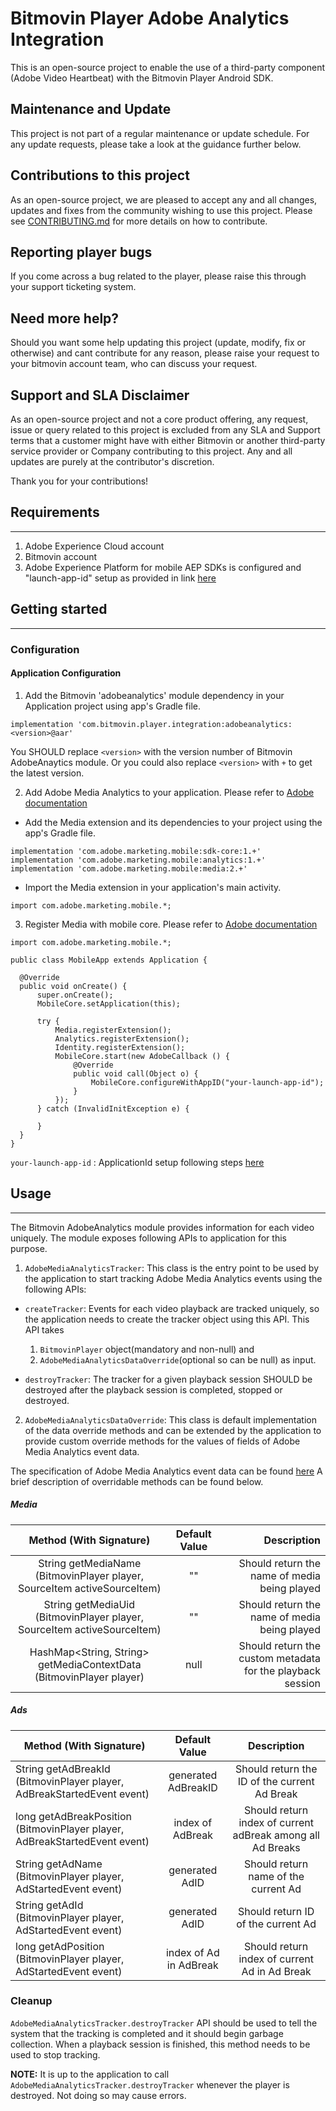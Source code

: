 # Bitmovin Player Adobe Analytics Integration
This is an open-source project to enable the use of a third-party component (Adobe Video Heartbeat) with the Bitmovin Player Android SDK.

## Maintenance and Update
This project is not part of a regular maintenance or update schedule. For any update requests, please take a look at the guidance further below.

## Contributions to this project
As an open-source project, we are pleased to accept any and all changes, updates and fixes from the community wishing to use this project. Please see [CONTRIBUTING.md](CONTRIBUTING.md) for more details on how to contribute.

## Reporting player bugs
If you come across a bug related to the player, please raise this through your support ticketing system.

## Need more help?
Should you want some help updating this project (update, modify, fix or otherwise) and cant contribute for any reason, please raise your request to your bitmovin account team, who can discuss your request.

## Support and SLA Disclaimer
As an open-source project and not a core product offering, any request, issue or query related to this project is excluded from any SLA and Support terms that a customer might have with either Bitmovin or another third-party service provider or Company contributing to this project. Any and all updates are purely at the contributor's discretion.

Thank you for your contributions!

## Requirements
-----------------
1. Adobe Experience Cloud account
2. Bitmovin account
3. Adobe Experience Platform for mobile AEP SDKs is configured and "launch-app-id" setup as provided in link [here](https://aep-sdks.gitbook.io/docs/using-mobile-extensions/mobile-core/configuration)

## Getting started
------------------

### Configuration

#### Application Configuration
1. Add the Bitmovin 'adobeanalytics' module dependency in your Application project using app's Gradle file. 

```
implementation 'com.bitmovin.player.integration:adobeanalytics:<version>@aar'
```

You SHOULD replace `<version>` with the version number of Bitmovin AdobeAnaytics module. Or you could also replace `<version>` with `+` to get the latest version.

2. Add Adobe Media Analytics to your application. Please refer to [Adobe documentation](https://aep-sdks.gitbook.io/docs/using-mobile-extensions/adobe-media-analytics#add-media-analytics-to-your-app)

- Add the Media extension and its dependencies to your project using the app's Gradle file.

```
implementation 'com.adobe.marketing.mobile:sdk-core:1.+'
implementation 'com.adobe.marketing.mobile:analytics:1.+'
implementation 'com.adobe.marketing.mobile:media:2.+'
```

- Import the Media extension in your application's main activity.

```
import com.adobe.marketing.mobile.*;
```

3. Register Media with mobile core. Please refer to [Adobe documentation](https://aep-sdks.gitbook.io/docs/using-mobile-extensions/adobe-media-analytics#register-media-with-mobile-core)

```
import com.adobe.marketing.mobile.*;

public class MobileApp extends Application {

  @Override
  public void onCreate() {
      super.onCreate();
      MobileCore.setApplication(this);

      try {
          Media.registerExtension();
          Analytics.registerExtension();
          Identity.registerExtension();
          MobileCore.start(new AdobeCallback () {
              @Override
              public void call(Object o) {
                  MobileCore.configureWithAppID("your-launch-app-id");
              }
          });
      } catch (InvalidInitException e) {

      }
  }
}
```

`your-launch-app-id` : ApplicationId setup following steps [here](https://aep-sdks.gitbook.io/docs/using-mobile-extensions/mobile-core/configuration)

## Usage
----------------
The Bitmovin AdobeAnalytics module provides information for each video uniquely. The module exposes following APIs to application for this purpose.

1. `AdobeMediaAnalyticsTracker`: This class is the entry point to be used by the application to start tracking Adobe Media Analytics events using the following APIs:

- `createTracker`: Events for each video playback are tracked uniquely, so the application needs to create the tracker object using this API. This API takes
  1. `BitmovinPlayer` object(mandatory and non-null) and 
  2. `AdobeMediaAnalyticsDataOverride`(optional so can be null) as input.

- `destroyTracker`: The tracker for a given playback session SHOULD be destroyed after the playback session is completed, stopped or destroyed.

2. `AdobeMediaAnalyticsDataOverride`: This class is default implementation of the data override methods and can be extended by the application to provide custom override methods for the values of fields of Adobe Media Analytics event data.

The specification of Adobe Media Analytics event data can be found [here](https://aep-sdks.gitbook.io/docs/using-mobile-extensions/adobe-media-analytics/media-api-reference)
A brief description of overridable methods can be found below.

##### Media

| Method (With Signature)                                                  | Default Value | Description|
| :-----------------------------------------------------------------------:|:-------------:|-----------:|
| String getMediaName (BitmovinPlayer player, SourceItem activeSourceItem) | 	""         | Should return the name of media being played|
| String getMediaUid (BitmovinPlayer player, SourceItem activeSourceItem)  | 	""         | Should return the name of media being played|
| HashMap<String, String> getMediaContextData (BitmovinPlayer player)      | 	null       | Should return the custom metadata for the playback session|

##### Ads

| Method (With Signature)                                                     | Default Value          | Description |
| --------------------------------------------------------------------------- |:----------------------:|:-----------:|
| String getAdBreakId (BitmovinPlayer player, AdBreakStartedEvent event)      | generated AdBreakID    | Should return the ID of the current Ad Break|
| long getAdBreakPosition (BitmovinPlayer player, AdBreakStartedEvent event)  | index of AdBreak       | Should return index of current adBreak among all Ad Breaks|
| String getAdName (BitmovinPlayer player, AdStartedEvent event)              | generated AdID         | Should return name of the current Ad|
| String getAdId (BitmovinPlayer player, AdStartedEvent event)                | generated AdID         | Should return ID of the current Ad|
| long getAdPosition (BitmovinPlayer player, AdStartedEvent event)            | index of Ad in AdBreak | Should return index of current Ad in Ad Break|


### Cleanup
`AdobeMediaAnalyticsTracker.destroyTracker` API should be used to tell the system that the tracking is completed and it should begin garbage collection. When a playback session is finished, this method needs to be used to stop tracking.

**NOTE:** It is up to the application to call `AdobeMediaAnalyticsTracker.destroyTracker` whenever the player is destroyed. Not doing so may cause errors.
